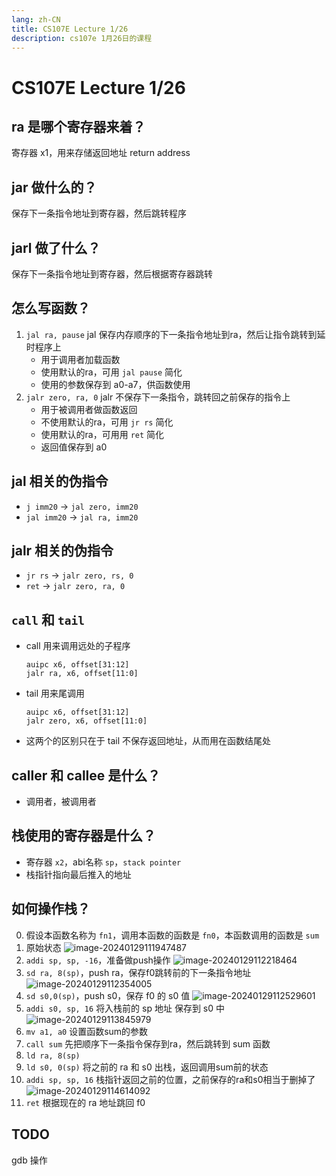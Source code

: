 ```yaml
---
lang: zh-CN
title: CS107E Lecture 1/26
description: cs107e 1月26日的课程
---
```


# CS107E Lecture 1/26

## ra 是哪个寄存器来着？

寄存器 x1，用来存储返回地址 return address

## jar 做什么的？

保存下一条指令地址到寄存器，然后跳转程序

## jarl 做了什么？

保存下一条指令地址到寄存器，然后根据寄存器跳转

## 怎么写函数？

1. `jal ra, pause` jal 保存内存顺序的下一条指令地址到ra，然后让指令跳转到延时程序上
    - 用于调用者加载函数
    - 使用默认的ra，可用 `jal pause` 简化
    - 使用的参数保存到 a0-a7，供函数使用
2. `jalr zero, ra, 0` jalr 不保存下一条指令，跳转回之前保存的指令上
    - 用于被调用者做函数返回
    - 不使用默认的ra，可用 `jr rs` 简化
    - 使用默认的ra，可用用 `ret` 简化
    - 返回值保存到 a0

## jal 相关的伪指令

- `j imm20` -> `jal zero, imm20`
- `jal imm20` -> `jal ra, imm20`

## jalr 相关的伪指令

- `jr rs` -> `jalr zero, rs, 0`
- `ret` -> `jalr zero, ra, 0`

## `call` 和 `tail`

- call 用来调用远处的子程序
  ```
  auipc x6, offset[31:12]
  jalr ra, x6, offset[11:0]
  ```
- tail 用来尾调用
  ```
  auipc x6, offset[31:12]
  jalr zero, x6, offset[11:0]
  ```
- 这两个的区别只在于 tail 不保存返回地址，从而用在函数结尾处

## caller 和 callee 是什么？

- 调用者，被调用者

## 栈使用的寄存器是什么？

- 寄存器 `x2`，abi名称 `sp`，`stack pointer`
- 栈指针指向最后推入的地址

## 如何操作栈？

0. 假设本函数名称为 `fn1`，调用本函数的函数是 `fn0`，本函数调用的函数是 `sum`
1. 原始状态
   ![image-20240129111947487](../assets/image-20240129111947487.png)
2. `addi sp, sp, -16`，准备做push操作
   ![image-20240129112218464](../assets/image-20240129112218464.png)
3. `sd ra, 8(sp)`，push ra，保存f0跳转前的下一条指令地址
   ![image-20240129112354005](../assets/image-20240129112354005.png)
4. `sd s0,0(sp)`，push s0，保存 f0 的 s0 值
   ![image-20240129112529601](../assets/image-20240129112529601.png)
5. `addi s0, sp, 16` 将入栈前的 sp 地址 保存到 s0 中
   ![image-20240129113845979](../assets/image-20240129113845979.png)
6. `mv a1, a0` 设置函数sum的参数
7. `call sum` 先把顺序下一条指令保存到ra，然后跳转到 sum 函数
8. `ld ra, 8(sp)`
9. `ld s0, 0(sp)` 将之前的 ra 和 s0 出栈，返回调用sum前的状态
10. `addi sp, sp, 16` 栈指针返回之前的位置，之前保存的ra和s0相当于删掉了
    ![image-20240129114614092](../assets/image-20240129114614092.png)
11. `ret` 根据现在的 ra 地址跳回 f0


## TODO
gdb 操作